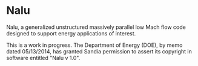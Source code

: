 Nalu
====

Nalu, a generalized unstructured massively parallel low Mach flow code designed to support energy applications of interest.

This is a work in progress. The Department of Energy (DOE), by memo dated 05/13/2014, has granted Sandia permission to assert 
its copyright in software entitled "Nalu v 1.0".
